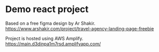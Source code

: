 # Demo react project

Based on a free figma design by Ar Shakir.\
https://www.arshakir.com/project/travel-agency-landing-page-freebie

Project is hosted using AWS Amplify.\
https://main.d3dinpa1m7rsd.amplifyapp.com/
